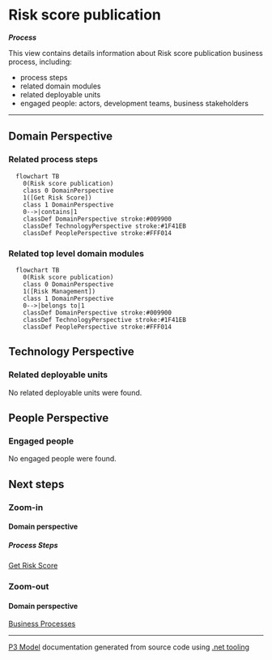 ﻿
# Risk score publication

***Process***  

This view contains details information about Risk score publication business process, including:
- process steps
- related domain modules
- related deployable units
- engaged people: actors, development teams, business stakeholders  

---



## Domain Perspective


### Related process steps

```mermaid
  flowchart TB
    0(Risk score publication)
    class 0 DomainPerspective
    1([Get Risk Score])
    class 1 DomainPerspective
    0-->|contains|1
    classDef DomainPerspective stroke:#009900
    classDef TechnologyPerspective stroke:#1F41EB
    classDef PeoplePerspective stroke:#FFF014
```

### Related top level domain modules

```mermaid
  flowchart TB
    0(Risk score publication)
    class 0 DomainPerspective
    1([Risk Management])
    class 1 DomainPerspective
    0-->|belongs to|1
    classDef DomainPerspective stroke:#009900
    classDef TechnologyPerspective stroke:#1F41EB
    classDef PeoplePerspective stroke:#FFF014
```

## Technology Perspective


### Related deployable units

No related deployable units were found.  

## People Perspective


### Engaged people

No engaged people were found.  

## Next steps


### Zoom-in


#### Domain perspective


##### Process Steps

[Get Risk Score](../Concepts/RiskManagement/Publication/GetRiskScore.md)  

### Zoom-out


#### Domain perspective

[Business Processes](BusinessProcesses.md)  

---

[P3 Model](https://github.com/P3-model/P3-model) documentation generated from source code using [.net tooling](https://github.com/P3-model/P3-model-dotnet)